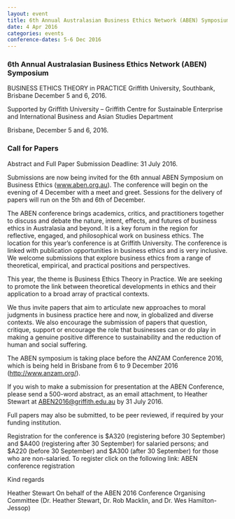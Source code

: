 ```yaml
---
layout: event
title: 6th Annual Australasian Business Ethics Network (ABEN) Symposium
date: 4 Apr 2016
categories: events
conference-dates: 5-6 Dec 2016
---
```


### 6th Annual Australasian Business Ethics Network (ABEN) Symposium 
BUSINESS ETHICS THEORY in PRACTICE 
Griffith University, Southbank, Brisbane December 5 and 6, 2016. 

Supported by Griffith University – Griffith Centre for Sustainable Enterprise and International Business and Asian Studies Department 

Brisbane, December 5 and 6, 2016. 

### Call for Papers 
Abstract and Full Paper Submission Deadline: 31 July 2016. 

Submissions are now being invited for the 6th annual ABEN Symposium on Business Ethics (www.aben.org.au).  The conference will begin on the evening of 4 December with a meet and greet. 
Sessions for the delivery of papers will run on the 5th and 6th of December. 

The ABEN conference brings academics, critics, and practitioners together to discuss and debate the nature, intent, effects, and futures of business ethics in Australasia and beyond.  It is a key forum in the region for reflective, engaged, and philosophical work on business ethics.  The location for this year’s conference is at Griffith University.  The conference is linked with publication opportunities in business ethics and is very inclusive.  We welcome submissions that explore business ethics from a range of theoretical, empirical, and practical positions and perspectives. 

This year, the theme is Business Ethics Theory in Practice.  We are seeking to promote the link between theoretical developments in ethics and their application to a broad array of practical contexts. 

We thus invite papers that aim to articulate new approaches to moral judgments in business practice here and now, in globalized and diverse contexts.  We also encourage the submission of papers that question, critique, support or encourage the role that businesses can or do play in making a genuine positive difference to sustainability and the reduction of human and social suffering. 

The ABEN symposium is taking place before the ANZAM Conference 2016, which is being held in Brisbane from 6 to 9 December 2016 (http://www.anzam.org/). 

If you wish to make a submission for presentation at the ABEN Conference, please send a 500-word abstract, as an email attachment, to Heather Stewart at ABEN2016@griffith.edu.au by 31 July 2016. 

Full papers may also be submitted, to be peer reviewed, if required by your funding institution. 

Registration for the conference is $A320 (registering before 30 September) and $A400 (registering after 30 September) for salaried persons; and $A220 (before 30 September) and $A300 (after 30 September) for those who are non-salaried. To register click on the following link: ABEN conference registration  

Kind regards

Heather Stewart 
On behalf of the ABEN 2016 Conference Organising Committee (Dr. Heather Stewart, Dr. Rob Macklin, and Dr. Wes Hamilton-Jessop)

